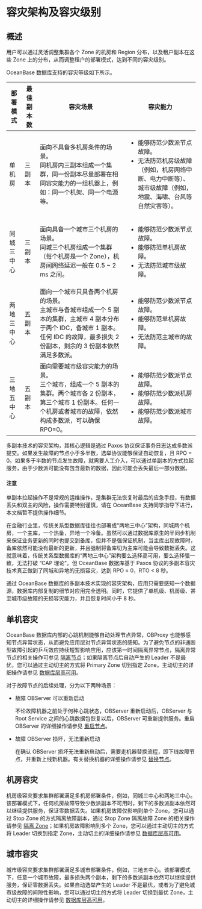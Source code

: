 # 容灾架构及容灾级别

## 概述

用户可以通过灵活调整集群各个 Zone 的机房和 Region 分布，以及租户副本在这些 Zone 上的分布，从而调整租户的部署模式，达到不同的容灾级别。

OceanBase 数据库支持的容灾等级如下所示。

|    部署模式   | 最佳副本数  |         容灾场景       |       容灾能力      |
|-------------|------------|-----------------------|-------------------|
| 单机房       | 三副本      | 面向不具备多机房条件的场景。</br>同机房内三副本组成一个集群，同一份副本尽量部署在相同容灾能力的一组机器上，例如：同一个机架、同一个电源等。| <ul><li>能够防范少数派节点故障。</li>   <li>无法防范机房级故障（例如，机房网络中断、电力中断等）、城市级故障（例如，地震、海啸、台风等自然灾害等）。</li></ul>|
| 同城三中心   | 三副本     | 面向具备一个城市三个机房的场景。</br> 同城三个机房组成一个集群（每个机房是一个 Zone），机房间网络延迟一般在 0.5 ~ 2 ms 之间。| <ul><li>能够防范少数派节点故障。</li>   <li>能够防范单机房故障。</li>   <li>无法防范城市级故障。</li></ul>|
| 两地三中心    | 五副本     | 面向一个城市只具备两个机房的场景。</br>主城市与备城市组成一个 5 副本的集群，主城市 4 副本分布于两个 IDC，备城市 1 副本。任何 IDC 的故障，最多损失 2 份副本，剩余的 3 份副本依然满足多数派。| <ul><li> 能够防范少数派节点故障。</li><li>能够防范单机房故障。 </li><li>无法防范主城市的故障。</li></ul>|
| 三地五中心    | 五副本     | 面向需要城市级容灾能力的场景。</br>三个城市，组成一个 5 副本的集群。两个城市各 2 份副本，第三个城市 1 份副本。任何一个机房或者城市的故障，依然构成多数派，可以确保 RPO=0。 | <ul><li>能够防范少数派节点故障。</li>   <li>能够防范少数派机房故障。</li>   <li>能够防范少数派城市故障。</li></ul>|

多副本技术的容灾架构，其核心逻辑是通过 Paxos 协议保证事务日志达成多数派提交。如果发生故障的节点小于多半数，选举协议能够保证自动恢复，且 RPO = 0。如果多于半数的节点发生故障，就需要人工介入，可以通过单副本的方式拉起服务，由于少数派可能没有包含最新的数据，因此可能会丢失最后一部分数据。

<main id="notice" type='notice'>
            <h4>注意</h4>
            <p>单副本拉起操作不是常规的运维操作，是集群无法恢复时最后的应急手段，有数据丢失和双主的风险，操作需要特别谨慎，请在 OceanBase 支持同学指导下进行，本文档暂不提供操作细节。</p>
          </main>

在金融行业里，传统关系型数据库往往也部署成“两地三中心”架构，同城两个机房，一个主库，一个热备，异地一个冷备。虽然可以通过数据库原生的半同步机制来保证业务更新的同时也提交到备库，但并不是强保证机制，当主库出现故障时，备库依然可能没有最新的更新，并且强制将备库切为主库可能会导致数据丢失。这就意味着，传统关系型数据库的“两地三中心”架构要么选择高可用，要么选择强一致，无法打破 “CAP 理论”。但 OceanBase 数据库基于 Paxos 协议的多副本容灾技术真正做到了同城和异地的无损容灾，达到 RPO = 0，RTO < 8 秒。

通过 OceanBase 数据库的多副本技术实现的容灾架构，应用只需要感知一个数据源，数据库内部复制的细节对应用完全透明。同时，它提供了单机级、机房级、甚至城市级故障的无损容灾能力，并且恢复时间小于 8 秒。

## 单机容灾

OceanBase 数据库内部的心跳机制能够自动处理节点异常，OBProxy 也能够感知节点异常状态，从而避免应用层对节点异常状态的感知。为了避免节点的非通断型故障引起的乒乓效应持续短暂影响应用，应该第一时间隔离异常节点，隔离异常节点的相关操作可参见 [隔离节点](暂时无法加链接)；如果隔离节点后自动产生的 Leader 不是最优，您可以通过主动切主的方式将 Primary Zone 切到指定 Zone，主动切主的详细操作请参见 [数据库层高可用](3.database-high-availability.md)。

对于故障节点的后续处理，分为以下两种场景：

* 故障 OBServer 可以重新启动
  
  不论故障机器之前处于何种心跳状态，OBServer 重新启动后，OBServer 与 Root Service 之间的心跳数据包恢复以后，OBServer 可重新提供服务。重启 OBServer 的详细操作请参见 [重启节点](暂时无法加链接)。

* 故障 OBServer 损坏，无法重新启动
  
  在确认 OBServer 损坏无法重新启动后，需要走机器替换流程，即下线故障节点，并重新上线新机器。有关替换机器的详细操作请参见 [替换节点](链接暂时无法添加)。

## 机房容灾

机房级容灾要求集群部署满足多机房部署条件，例如，同城三中心和两地三中心。该部署模式下，任何机房故障导致少数派副本不可用时，剩下的多数派副本依然可以继续提供服务，保证零数据丢失。如果机房故障仅影响到单个 Zone，您可以通过 Stop Zone 的方式隔离故障副本，通过 Stop Zone 隔离故障 Zone 的相关操作请参见 [隔离 Zone](暂时无法加链接)；如果机房故障影响到多个 Zone，您可以通过主动切主的方式将 Leader 切换到指定 Zone，主动切主的详细操作请参见 [数据库层高可用](3.database-high-availability.md)。

## 城市容灾

城市级容灾要求集群部署满足多城市部署条件，例如，三地五中心。该部署模式下，任意一个城市故障，最多损失两个副本，剩下的多数派副本依然可以继续提供服务，保证零数据丢失。如果自动选举产生的 Leader 不是最优，或者为了避免城市级故障的间隙性影响，您可以通过切主的方式将 Leader 切换到最优 Zone，主动切主的详细操作请参见 [数据库层高可用](3.database-high-availability.md)。

